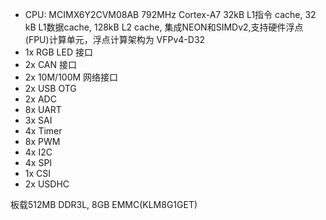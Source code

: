 
- CPU: MCIMX6Y2CVM08AB 792MHz Cortex-A7 32kB L1指令 cache, 32 kB L1数据cache, 128kB L2 cache, 集成NEON和SIMDv2,支持硬件浮点(FPU)计算单元，浮点计算架构为 VFPv4-D32
- 1x RGB LED 接口
- 2x CAN 接口
- 2x 10M/100M 网络接口
- 2x USB OTG
- 2x ADC
- 8x UART
- 3x SAI
- 4x Timer
- 8x PWM
- 4x I2C
- 4x SPI
- 1x CSI
- 2x USDHC

板载512MB DDR3L, 8GB EMMC(KLM8G1GET)

## 
